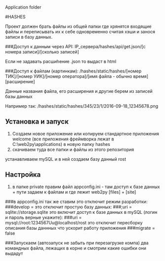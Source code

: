 Application folder

#HASHES

Проект должен брать файлы из общей папки где хрянятся входящие файлы и переписывать их к себе одновременно считая хэши и занося записи в базу данных.

###Доступ к данным через API:
IP_сервера/hashes/api/get.json/[с номера записи]/[сколько записей]

Если не задавать расшиhение .json то выдаст в html

###Доступ к файлам (картинкам):
/hashes/static/hashes/[номер ТИК]/[номер УИК]/[номер оператора]/[имя файла - обычно время][расширение]

Данные названия файла, его расширения и другие берем из записей базы данных

Например так:
/hashes/static/hashes/345/23/1/2016-09-18_12345678.png

## Установка и запуск
1. Создаем новое приложение или копируем стандартное приложения welcome (все приложения фреймворка лежат в C:\web2py\applications) в новую папку hashes
2. скачиваем туда все папки и файлы из этого репозитория

устанавливаем mySQL и в ней создаем базу данный rost

## Настройка  
1. в папке private правим файл appconfig.ini - там доступ к базе данных + пути задаем к файлам и где лежит web2py [files] + [site]

###в appconfig.ini так же ставим
это отключит режим разработки:
###develop =
это отключит простую базу данных:
###;uri       = sqlite://storage.sqlite
это включит доступ к базе данных в mySQL (логин и пароль верные укажите):
###uri       = mysql://root:1234567Uu@localhost/rost
это отключит пересборку описания базы даннных что ускорит работу приложения
###migrate   = false

###Запускаем (автозапуск не забыть при перезагрузке компа) два командных файла, лежащих в корне и смотрим какие ошибки они выдадут

